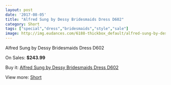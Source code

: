 ```yaml
---
layout: post
date: '2017-08-05'
title: "Alfred Sung by Dessy Bridesmaids Dress D602"
category: Short
tags: ["special","dress","bridesmaids","style","sale"]
image: http://img.eudances.com/6188-thickbox_default/alfred-sung-by-dessy-bridesmaids-dress-d602.jpg
---
```

Alfred Sung by Dessy Bridesmaids Dress D602

On Sales: **$243.99**
<a href="https://www.eudances.com/en/short/2216-alfred-sung-by-dessy-bridesmaids-dress-d602.html"><amp-img layout="responsive" width="600" height="600" src="//img.eudances.com/6188-thickbox_default/alfred-sung-by-dessy-bridesmaids-dress-d602.jpg" alt="Alfred Sung by Dessy Bridesmaids Dress D602 0" /></a>
<a href="https://www.eudances.com/en/short/2216-alfred-sung-by-dessy-bridesmaids-dress-d602.html"><amp-img layout="responsive" width="600" height="600" src="//img.eudances.com/6189-thickbox_default/alfred-sung-by-dessy-bridesmaids-dress-d602.jpg" alt="Alfred Sung by Dessy Bridesmaids Dress D602 1" /></a>

Buy it: [Alfred Sung by Dessy Bridesmaids Dress D602](https://www.eudances.com/en/short/2216-alfred-sung-by-dessy-bridesmaids-dress-d602.html "Alfred Sung by Dessy Bridesmaids Dress D602")

View more: [Short](https://www.eudances.com/en/25-short "Short")